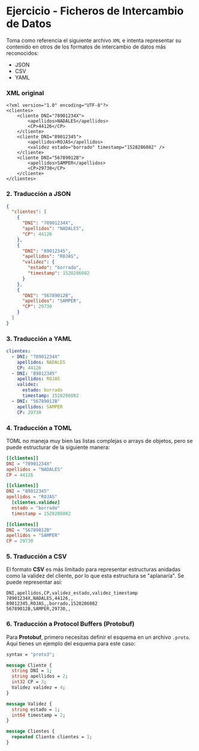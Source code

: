 # Ejercicio - Ficheros de Intercambio de Datos
Toma como referencia el siguiente archivo `XML` e intenta representar su contenido en otros de los formatos de intercambio de datos más reconocidos:
- JSON
- CSV
- YAML

### XML original

```
<?xml version="1.0" encoding="UTF-8"?>
<clientes>
	<cliente DNI="78901234X">
		<apellidos>NADALES</apellidos>
		<CP>44126</CP>
	</cliente>
	<cliente DNI="89012345">
		<apellidos>ROJAS</apellidos>
		<validez estado="borrado" timestamp="1528286082" />
	</cliente>
	<cliente DNI="56789012B">
		<apellidos>SAMPER</apellidos>
		<CP>29730</CP>
	</cliente>
</clientes>
```

### 2. **Traducción a JSON**

```json
{
  "clientes": [
    {
      "DNI": "78901234X",
      "apellidos": "NADALES",
      "CP": 44126
    },
    {
      "DNI": "89012345",
      "apellidos": "ROJAS",
      "validez": {
        "estado": "borrado",
        "timestamp": 1528286082
      }
    },
    {
      "DNI": "56789012B",
      "apellidos": "SAMPER",
      "CP": 29730
    }
  ]
}
```

### 3. **Traducción a YAML**

```yaml
clientes:
  - DNI: "78901234X"
    apellidos: NADALES
    CP: 44126
  - DNI: "89012345"
    apellidos: ROJAS
    validez:
      estado: borrado
      timestamp: 1528286082
  - DNI: "56789012B"
    apellidos: SAMPER
    CP: 29730
```

### 4. **Traducción a TOML**

TOML no maneja muy bien las listas complejas o arrays de objetos, pero se puede estructurar de la siguiente manera:

```toml
[[clientes]]
DNI = "78901234X"
apellidos = "NADALES"
CP = 44126

[[clientes]]
DNI = "89012345"
apellidos = "ROJAS"
  [clientes.validez]
  estado = "borrado"
  timestamp = 1528286082

[[clientes]]
DNI = "56789012B"
apellidos = "SAMPER"
CP = 29730
```

### 5. **Traducción a CSV**

El formato **CSV** es más limitado para representar estructuras anidadas como la validez del cliente, por lo que esta estructura se "aplanaría". Se puede representar así:

```csv
DNI,apellidos,CP,validez_estado,validez_timestamp
78901234X,NADALES,44126,,
89012345,ROJAS,,borrado,1528286082
56789012B,SAMPER,29730,,
```

### 6. **Traducción a Protocol Buffers (Protobuf)**

Para **Protobuf**, primero necesitas definir el esquema en un archivo `.proto`. Aquí tienes un ejemplo del esquema para este caso:

```proto
syntax = "proto3";

message Cliente {
  string DNI = 1;
  string apellidos = 2;
  int32 CP = 3;
  Validez validez = 4;
}

message Validez {
  string estado = 1;
  int64 timestamp = 2;
}

message Clientes {
  repeated Cliente clientes = 1;
}
```

